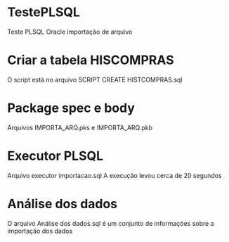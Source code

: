 # TestePLSQL
Teste PLSQL Oracle importação de arquivo

# Criar a tabela HISCOMPRAS
O script está no arquivo SCRIPT CREATE HISTCOMPRAS.sql

# Package spec e body
Arquivos IMPORTA_ARQ.pks e IMPORTA_ARQ.pkb

# Executor PLSQL
Arquivo executor importacao.sql
A execução levou cerca de 20 segundos

# Análise dos dados
O arquivo Análise dos dados.sql é um conjunto de informações sobre a importação dos dados
